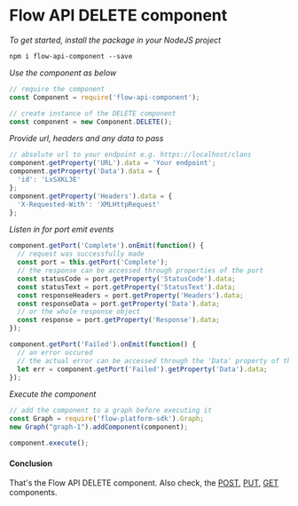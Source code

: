 # Flow API DELETE component
*To get started, install the package in your NodeJS project*

```
npm i flow-api-component --save
```

*Use the component as below*

```javascript
// require the component
const Component = require('flow-api-component');

// create instance of the DELETE component
const component = new Component.DELETE();
```

*Provide url, headers and any data to pass*

```javascript
// absolute url to your endpoint e.g. https://localhost/clans
component.getProperty('URL').data = 'Your endpoint';
component.getProperty('Data').data = {
  'id': 'LxSXKL3E'
};
component.getProperty('Headers').data = {
  'X-Requested-With': 'XMLHttpRequest'
};
```

*Listen in for port emit events*
```javascript
component.getPort('Complete').onEmit(function() {
  // request was successfully made
  const port = this.getPort('Complete');
  // the response can be accessed through properties of the port
  const statusCode = port.getProperty('StatusCode').data;
  const statusText = port.getProperty('StatusText').data;
  const responseHeaders = port.getProperty('Headers').data;
  const responseData = port.getProperty('Data').data;
  // or the whole response object
  const response = port.getProperty('Response').data;
});

component.getPort('Failed').onEmit(function() {
  // an error occured
  // the actual error can be accessed through the 'Data' property of the port
  let err = component.getPort('Failed').getProperty('Data').data;
});
```

*Execute the component*
```javascript
// add the component to a graph before executing it
const Graph = require('flow-platform-sdk').Graph;
new Graph("graph-1").addComponent(component);

component.execute();
```

#### Conclusion

That's the Flow API DELETE component. Also check, the [POST](./post.md), [PUT](./put.md), [GET](./get.md)  components.